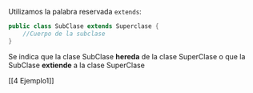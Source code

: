 Utilizamos la palabra reservada `extends`:

```java
public class SubClase extends Superclase {
	//Cuerpo de la subclase
}
```


Se indica que la clase SubClase **hereda** de la clase SuperClase o que la SubClase **extiende** a la clase SuperClase

[[4 Ejemplo1]]